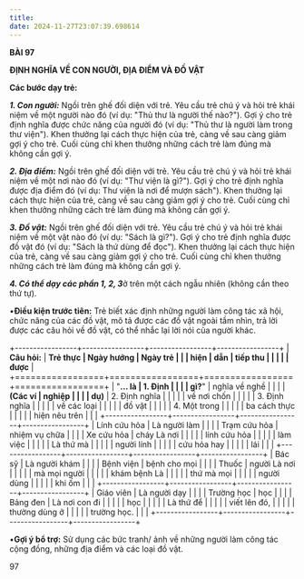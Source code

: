 ```yaml
---
title: 
date: 2024-11-27T23:07:39.698614
---
```

**BÀI 97**

**ĐỊNH NGHĨA VỀ CON NGƯỜI, ĐỊA ĐIỂM VÀ ĐỒ VẬT**

**Các bước dạy trẻ:**

***1. Con người:*** Ngồi trên ghế đối diện với trẻ. Yêu cầu trẻ chú ý
và hỏi trẻ khái niệm về một người nào đó (ví dụ: "Thủ thư là người thế
nào?"). Gợi ý cho trẻ định nghĩa được chức năng của người đó (ví dụ:
"Thủ thư là người làm trong thư viện"). Khen thưởng lại cách thực hiện
của trẻ, càng về sau càng giảm gợi ý cho trẻ. Cuối cùng chỉ khen
thưởng những cách trẻ làm đúng mà không cần gợi ý.

***2. Địa điểm:*** Ngồi trên ghế đối diện với trẻ. Yêu cầu trẻ chú ý
và hỏi trẻ khái niệm về một nơi nào đó (ví dụ: "Thư viện là gì?"). Gợi
ý cho trẻ định nghĩa được địa điểm đó (ví dụ: Thư viện là nơi để mượn
sách"). Khen thưởng lại cách thực hiện của trẻ, càng về sau càng giảm
gợi ý cho trẻ. Cuối cùng chỉ khen thưởng những cách trẻ làm đúng mà
không cần gợi ý.

***3. Đồ vật:*** Ngồi trên ghế đối diện với trẻ. Yêu cầu trẻ chú ý và
hỏi trẻ khái niệm về một vật nào đó (ví dụ: "Sách là gì?"). Gợi ý cho
trẻ định nghĩa được đồ vật đó (ví dụ: "Sách là thứ dùng để đọc"). Khen
thưởng lại cách thực hiện của trẻ, càng về sau càng giảm gợi ý cho
trẻ. Cuối cùng chỉ khen thưởng những cách trẻ làm đúng mà không cần
gợi ý.

***4. Có thể dạy các phần 1, 2, 3***ở trên một cách ngẫu nhiên (không
cần theo thứ tự).

•**Điều kiện trước tiên:** Trẻ biết xác định những người làm công tác
xã hội, chức năng của các đồ vật, mô tả được các đồ vật ngoài tầm
nhìn, trả lời được các câu hỏi về đồ vật, có thể nhắc lại lời nói của
người khác.

+-----------------+-----------------+-----------------+-----------------+
| **Câu hỏi:**    | **Trẻ thực      | **Ngày hướng  | **Ngày trẻ    |
|                 | hiện**          | dẫn**         | tiếp thu      |
|                 |                 |                 | được**        |
+=================+=================+=================+=================+
| "**... là     | 1. Định      |                 |                 |
| gì?**"       | nghĩa về nghề |                 |                 |
| **(Các ví     | nghiệp       |                 |                 |
| dụ)**         | 2. Định nghĩa |                 |                 |
|                 | về nơi chốn  |                 |                 |
|                 | 3. Định nghĩa |                 |                 |
|                 | về các loại   |                 |                 |
|                 | đồ vật       |                 |                 |
|                 | 4. Một trong  |                 |                 |
|                 | ba cách thực  |                 |                 |
|                 | hiện nêu trên |                 |                 |
+-----------------+-----------------+-----------------+-----------------+
| Lính cứu hỏa  | Là người làm  |                 |                 |
| Trạm cứu hỏa  | nhiệm vụ chữa |                 |                 |
| Xe cứu hỏa    | cháy Là nơi   |                 |                 |
|                 | lính cứu hỏa  |                 |                 |
|                 | làm việc     |                 |                 |
|                 | Là thứ mà     |                 |                 |
|                 | người lính    |                 |                 |
|                 | cứu hỏa hay   |                 |                 |
|                 | lái           |                 |                 |
+-----------------+-----------------+-----------------+-----------------+
| Bác sỹ       | Là người khám |                 |                 |
| Bệnh viện     | bệnh cho mọi  |                 |                 |
| Thuốc         | người Là nơi  |                 |                 |
|                 | mà mọi người  |                 |                 |
|                 | khám bệnh Là  |                 |                 |
|                 | thứ mà mọi    |                 |                 |
|                 | người dùng    |                 |                 |
|                 | khi ốm        |                 |                 |
+-----------------+-----------------+-----------------+-----------------+
| Giáo viên    | Là người dạy  |                 |                 |
| Trường học    | học          |                 |                 |
| Bảng đen      | Là nơi con đi |                 |                 |
|                 | học          |                 |                 |
|                 | Là thứ để     |                 |                 |
|                 | viết lên đó,  |                 |                 |
|                 | thường dùng ở |                 |                 |
|                 | trường học.   |                 |                 |
+-----------------+-----------------+-----------------+-----------------+

•**Gợi ý bổ trợ:** Sử dụng các bức tranh/ ảnh về những người làm công
tác cộng đồng, những địa điểm và các loại đồ vật.

97

